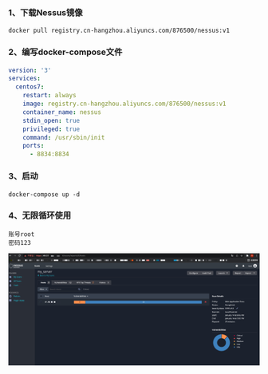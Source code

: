 ### 1、下载Nessus镜像
```shell script
docker pull registry.cn-hangzhou.aliyuncs.com/876500/nessus:v1
```
### 2、编写docker-compose文件
```yaml
version: '3'
services:
  centos7:
    restart: always
    image: registry.cn-hangzhou.aliyuncs.com/876500/nessus:v1
    container_name: nessus
    stdin_open: true
    privileged: true
    command: /usr/sbin/init
    ports:
      - 8834:8834
```
### 3、启动
```shell script
docker-compose up -d 
```
### 4、无限循环使用
```shell script
账号root
密码123
```
![image](https://github.com/498946975/Security/blob/master/images/nessus_1.png)